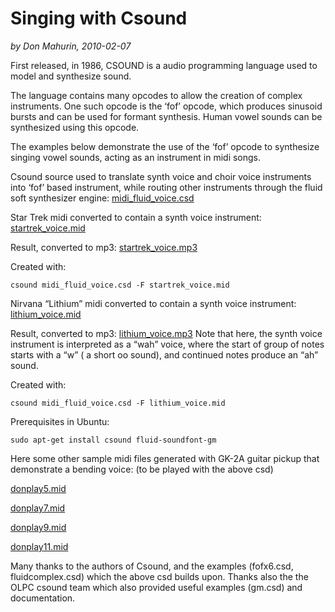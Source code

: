 # Singing with Csound

*by Don Mahurin, 2010-02-07*

First released, in 1986, CSOUND is a audio programming language used to
model and synthesize sound.

The language contains many opcodes to allow the creation of complex
instruments. One such opcode is the ‘fof’ opcode, which produces
sinusoid bursts and can be used for formant synthesis. Human vowel
sounds can be synthesized using this opcode.

The examples below demonstrate the use of the ‘fof’ opcode to synthesize
singing vowel sounds, acting as an instrument in midi songs.

Csound source used to translate synth voice and choir voice instruments
into ‘fof’ based instrument, while routing other instruments through the
fluid soft synthesizer engine:
[midi\_fluid\_voice.csd](midi_fluid_voice.csd "midi_fluid_voice.csd")

Star Trek midi converted to contain a synth voice instrument:
[startrek\_voice.mid](startrek_voice.mid "startrek_voice.mid")

Result, converted to mp3:
[startrek\_voice.mp3](startrek_voice.mp3 "startrek_voice.mp3")

Created with:

```
csound midi_fluid_voice.csd -F startrek_voice.mid
```

Nirvana “Lithium” midi converted to contain a synth voice instrument:
[lithium\_voice.mid](lithium_voice.mid "lithium_voice.mid")

Result, converted to mp3:
[lithium\_voice.mp3](lithium_voice.mp3 "lithium_voice.mp3") Note that
here, the synth voice instrument is interpreted as a “wah” voice, where
the start of group of notes starts with a “w” ( a short oo sound), and
continued notes produce an “ah” sound.

Created with:

```
csound midi_fluid_voice.csd -F lithium_voice.mid
```

Prerequisites in Ubuntu:

```
sudo apt-get install csound fluid-soundfont-gm
```

Here some other sample midi files generated with GK-2A guitar pickup
that demonstrate a bending voice: (to be played with the above csd)

[donplay5.mid](donplay5.mid "donplay5.mid")

[donplay7.mid](donplay7.mid "donplay7.mid")

[donplay9.mid](donplay9.mid "donplay9.mid")

[donplay11.mid](donplay11.mid "donplay11.mid")

Many thanks to the authors of Csound, and the examples (fofx6.csd,
fluidcomplex.csd) which the above csd builds upon. Thanks also the the
OLPC csound team which also provided useful examples (gm.csd) and
documentation.
